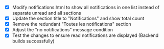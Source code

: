 - [x] Modify notifications.html to show all notifications in one list instead of separate unread and all sections
- [x] Update the section title to "Notifications" and show total count
- [x] Remove the redundant "Toutes les notifications" section
- [x] Adjust the "no notifications" message condition
- [x] Test the changes to ensure read notifications are displayed (Backend builds successfully)
